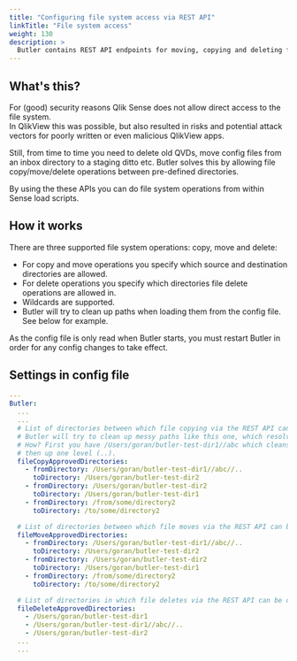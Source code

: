 ```yaml
---
title: "Configuring file system access via REST API"
linkTitle: "File system access"
weight: 130
description: >
  Butler contains REST API endpoints for moving, copying and deleting files.
---
```


## What's this?

For (good) security reasons Qlik Sense does not allow direct access to the file system.  
In QlikView this was possible, but also resulted in risks and potential attack vectors for poorly written or even malicious QlikView apps.

Still, from time to time you need to delete old QVDs, move config files from an inbox directory to a staging ditto etc. Butler solves this by allowing file copy/move/delete operations between pre-defined directories.

By using the these APIs you can do file system operations from within Sense load scripts.

## How it works

There are three supported file system operations: copy, move and delete:

- For copy and move operations you specify which source and destination directories are allowed.
- For delete operations you specify which directories file delete operations are allowed in.
- Wildcards are supported.
- Butler will try to clean up paths when loading them from the config file. See below for example.

As the config file is only read when Butler starts, you must restart Butler in order for any config changes to take effect.

## Settings in config file

```yaml
---
Butler:
  ...
  ...
  # List of directories between which file copying via the REST API can be done.
  # Butler will try to clean up messy paths like this one, which resolves to /Users/goran/butler-test-dir1
  # How? First you have /Users/goran/butler-test-dir1//abc which cleans up to /Users/goran/butler-test-dir1/abc,
  # then up one level (..).
  fileCopyApprovedDirectories:
    - fromDirectory: /Users/goran/butler-test-dir1//abc//..
      toDirectory: /Users/goran/butler-test-dir2
    - fromDirectory: /Users/goran/butler-test-dir2
      toDirectory: /Users/goran/butler-test-dir1
    - fromDirectory: /from/some/directory2
      toDirectory: /to/some/directory2

  # List of directories between which file moves via the REST API can be done.
  fileMoveApprovedDirectories:
    - fromDirectory: /Users/goran/butler-test-dir1//abc//..
      toDirectory: /Users/goran/butler-test-dir2
    - fromDirectory: /Users/goran/butler-test-dir2
      toDirectory: /Users/goran/butler-test-dir1
    - fromDirectory: /from/some/directory2
      toDirectory: /to/some/directory2

  # List of directories in which file deletes via the REST API can be done.
  fileDeleteApprovedDirectories:
    - /Users/goran/butler-test-dir1
    - /Users/goran/butler-test-dir1//abc//..
    - /Users/goran/butler-test-dir2
  ...
  ...
```
